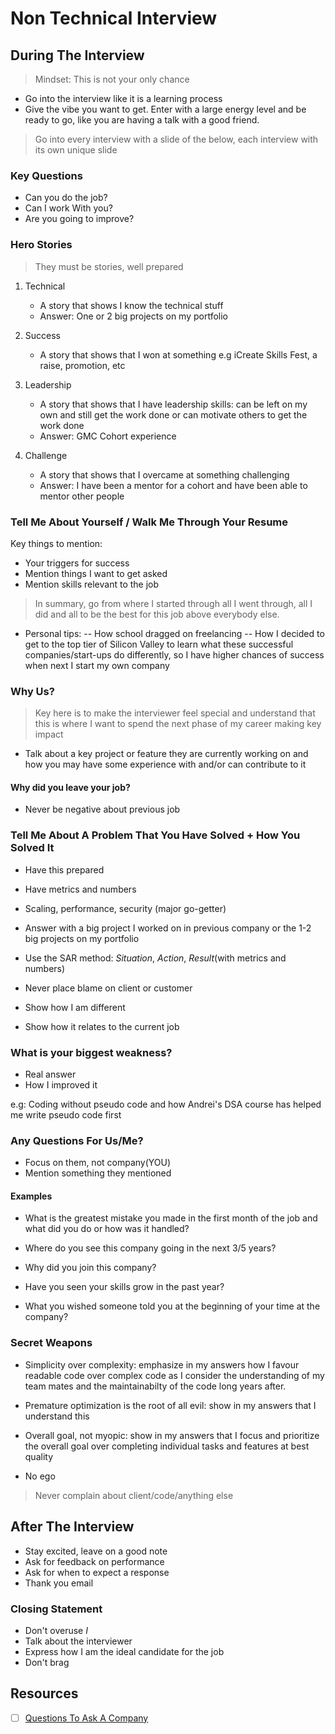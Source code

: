 # Non Technical Interview

## During The Interview

> Mindset: This is not your only chance

- Go into the interview like it is a learning process
- Give the vibe you want to get. Enter with a large energy level and be ready to go, like you are having a talk with a good friend.

> Go into every interview with a slide of the below, each interview with its own unique slide

### Key Questions

- Can you do the job?
- Can I work With you?
- Are you going to improve?

### Hero Stories

> They must be stories, well prepared

1. Technical

   - A story that shows I know the technical stuff
   - Answer: One or 2 big projects on my portfolio

2. Success

   - A story that shows that I won at something e.g iCreate Skills Fest, a raise, promotion, etc

3. Leadership

   - A story that shows that I have leadership skills: can be left on my own and still get the work done or can motivate others to get the work done
   - Answer: GMC Cohort experience

4. Challenge

   - A story that shows that I overcame at something challenging
   - Answer: I have been a mentor for a cohort and have been able to mentor other people

### Tell Me About Yourself / Walk Me Through Your Resume

Key things to mention:

- Your triggers for success
- Mention things I want to get asked
- Mention skills relevant to the job

> In summary, go from where I started through all I went through, all I did and all to be the best for this job above everybody else.

- Personal tips:
  -- How school dragged on freelancing
  -- How I decided to get to the top tier of Silicon Valley to learn what these successful companies/start-ups do differently, so I have higher chances of success when next I start my own company

### Why Us?

> Key here is to make the interviewer feel special and understand that this is where I want to spend the next phase of my career making key impact

- Talk about a key project or feature they are currently working on and how you may have some experience with and/or can contribute to it

#### Why did you leave your job?

- Never be negative about previous job

### Tell Me About A Problem That You Have Solved + How You Solved It

- Have this prepared
- Have metrics and numbers
- Scaling, performance, security (major go-getter)
- Answer with a big project I worked on in previous company or the 1-2 big projects on my portfolio

- Use the SAR method: _Situation_, _Action_, _Result_(with metrics and numbers)

- Never place blame on client or customer

- Show how I am different
- Show how it relates to the current job

### What is your biggest weakness?

- Real answer
- How I improved it

e.g: Coding without pseudo code and how Andrei's DSA course has helped me write pseudo code first

### Any Questions For Us/Me?

- Focus on them, not company(YOU)
- Mention something they mentioned

#### Examples

- What is the greatest mistake you made in the first month of the job and what did you do or how was it handled?

- Where do you see this company going in the next 3/5 years?

- Why did you join this company?

- Have you seen your skills grow in the past year?

- What you wished someone told you at the beginning of your time at the company?

### Secret Weapons

- Simplicity over complexity: emphasize in my answers how I favour readable code over complex code as I consider the understanding of my team mates and the maintainabilty of the code long years after.

- Premature optimization is the root of all evil: show in my answers that I understand this

- Overall goal, not myopic: show in my answers that I focus and prioritize the overall goal over completing individual tasks and features at best quality

- No ego

> Never complain about client/code/anything else

## After The Interview

- Stay excited, leave on a good note
- Ask for feedback on performance
- Ask for when to expect a response
- Thank you email

### Closing Statement

- Don't overuse _I_
- Talk about the interviewer
- Express how I am the ideal candidate for the job
- Don't brag

## Resources

- [ ] [Questions To Ask A Company](https://github.com/viraptor/reverse-interview)

